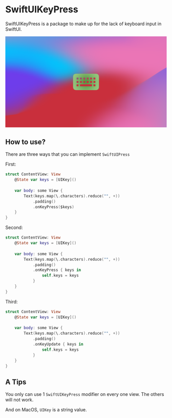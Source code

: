 # SwiftUIKeyPress

SwiftUIKeyPress is a package to make up for the lack of keyboard input in SwiftUI.

![](SwiftUIKeyPress.png)

## How to use?

There are three ways that you can implement `SwiftUIPress`

First:

```swift
struct ContentView: View
    @State var keys = [UIKey]()

    var body: some View {
        Text(keys.map(\.characters).reduce("", +))
            .padding()
            .onKeyPress($keys)
    }
}
```

Second:

```swift
struct ContentView: View
    @State var keys = [UIKey]()

    var body: some View {
        Text(keys.map(\.characters).reduce("", +))
            .padding()
            .onKeyPress { keys in
                self.keys = keys
            }
    }
}
```

Third:

```swift
struct ContentView: View
    @State var keys = [UIKey]()

    var body: some View {
        Text(keys.map(\.characters).reduce("", +))
            .padding()
            .onKeyUpdate { keys in
                self.keys = keys
            }
    }
}
```

## A Tips

You only can use 1 `SwiftUIKeyPress` modifier on every one view. The others will not work.

And on MacOS, `UIKey` is a string value.

